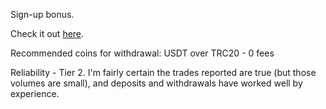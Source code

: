 Sign-up bonus.

Check it out [here](https://phemex.com/register?referralCode=GYLAN2).

Recommended coins for withdrawal: USDT over TRC20 - 0 fees

Reliability - Tier 2. I'm fairly certain the trades reported are true (but those volumes are small), and deposits and withdrawals have worked well by experience.
